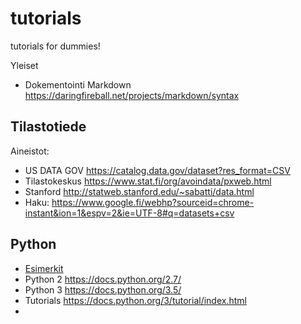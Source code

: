 # tutorials
tutorials for dummies!

Yleiset

 *  Dokementointi Markdown https://daringfireball.net/projects/markdown/syntax


## Tilastotiede

Aineistot:

 *  US DATA GOV https://catalog.data.gov/dataset?res_format=CSV
 *  Tilastokeskus https://www.stat.fi/org/avoindata/pxweb.html
 *  Stanford http://statweb.stanford.edu/~sabatti/data.html
 *  Haku: https://www.google.fi/webhp?sourceid=chrome-instant&ion=1&espv=2&ie=UTF-8#q=datasets+csv


## Python

 *  [Esimerkit](./python)
 *  Python 2 https://docs.python.org/2.7/
 *  Python 3 https://docs.python.org/3.5/
 *  Tutorials https://docs.python.org/3/tutorial/index.html
 *  
